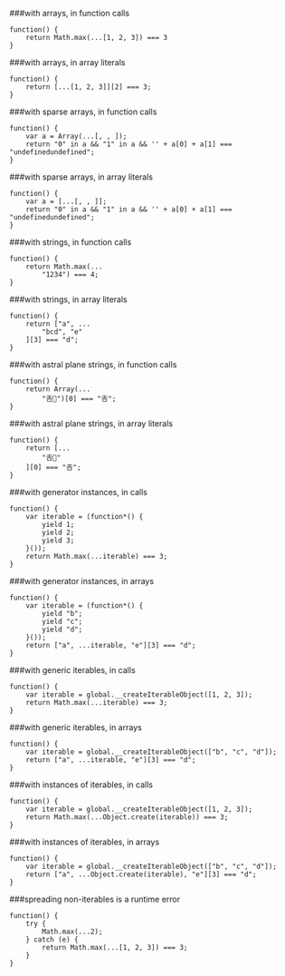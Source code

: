 ###with arrays, in function calls
          
```
function() {
    return Math.max(...[1, 2, 3]) === 3
}
```
###with arrays, in array literals
          
```
function() {
    return [...[1, 2, 3]][2] === 3;
}
```
###with sparse arrays, in function calls
          
```
function() {
    var a = Array(...[, , ]);
    return "0" in a && "1" in a && '' + a[0] + a[1] === "undefinedundefined";
}
```
###with sparse arrays, in array literals
          
```
function() {
    var a = [...[, , ]];
    return "0" in a && "1" in a && '' + a[0] + a[1] === "undefinedundefined";
}
```
###with strings, in function calls
          
```
function() {
    return Math.max(...
        "1234") === 4;
}
```
###with strings, in array literals
          
```
function() {
    return ["a", ...
        "bcd", "e"
    ][3] === "d";
}
```
###with astral plane strings, in function calls
          
```
function() {
    return Array(...
        "𠮷𠮶")[0] === "𠮷";
}
```
###with astral plane strings, in array literals
          
```
function() {
    return [...
        "𠮷𠮶"
    ][0] === "𠮷";
}
```
###with generator instances, in calls
          
```
function() {
    var iterable = (function*() {
        yield 1;
        yield 2;
        yield 3;
    }());
    return Math.max(...iterable) === 3;
}
```
###with generator instances, in arrays
          
```
function() {
    var iterable = (function*() {
        yield "b";
        yield "c";
        yield "d";
    }());
    return ["a", ...iterable, "e"][3] === "d";
}
```
###with generic iterables, in calls
          
```
function() {
    var iterable = global.__createIterableObject([1, 2, 3]);
    return Math.max(...iterable) === 3;
}
```
###with generic iterables, in arrays
          
```
function() {
    var iterable = global.__createIterableObject(["b", "c", "d"]);
    return ["a", ...iterable, "e"][3] === "d";
}
```
###with instances of iterables, in calls
          
```
function() {
    var iterable = global.__createIterableObject([1, 2, 3]);
    return Math.max(...Object.create(iterable)) === 3;
}
```
###with instances of iterables, in arrays
          
```
function() {
    var iterable = global.__createIterableObject(["b", "c", "d"]);
    return ["a", ...Object.create(iterable), "e"][3] === "d";
}
```
###spreading non-iterables is a runtime error
          
```
function() {
    try {
        Math.max(...2);
    } catch (e) {
        return Math.max(...[1, 2, 3]) === 3;
    }
}
```
